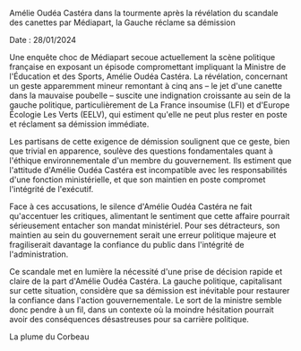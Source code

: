 Amélie Oudéa Castéra dans la tourmente après la révélation du scandale des canettes par Médiapart, la Gauche réclame sa démission

Date : 28/01/2024

Une enquête choc de Médiapart secoue actuellement la scène politique française en exposant un épisode compromettant impliquant la Ministre de l'Éducation et des Sports, Amélie Oudéa Castéra. La révélation, concernant un geste apparemment mineur remontant à cinq ans – le jet d'une canette dans la mauvaise poubelle – suscite une indignation croissante au sein de la gauche politique, particulièrement de La France insoumise (LFI) et d'Europe Écologie Les Verts (EELV), qui estiment qu'elle ne peut plus rester en poste et réclament sa démission immédiate.

Les partisans de cette exigence de démission soulignent que ce geste, bien que trivial en apparence, soulève des questions fondamentales quant à l'éthique environnementale d'un membre du gouvernement. Ils estiment que l'attitude d'Amélie Oudéa Castéra est incompatible avec les responsabilités d'une fonction ministérielle, et que son maintien en poste compromet l'intégrité de l'exécutif.

Face à ces accusations, le silence d'Amélie Oudéa Castéra ne fait qu'accentuer les critiques, alimentant le sentiment que cette affaire pourrait sérieusement entacher son mandat ministériel. Pour ses détracteurs, son maintien au sein du gouvernement serait une erreur politique majeure et fragiliserait davantage la confiance du public dans l'intégrité de l'administration.

Ce scandale met en lumière la nécessité d'une prise de décision rapide et claire de la part d'Amélie Oudéa Castéra. La gauche politique, capitalisant sur cette situation, considère que sa démission est inévitable pour restaurer la confiance dans l'action gouvernementale. Le sort de la ministre semble donc pendre à un fil, dans un contexte où la moindre hésitation pourrait avoir des conséquences désastreuses pour sa carrière politique.



La plume du Corbeau
